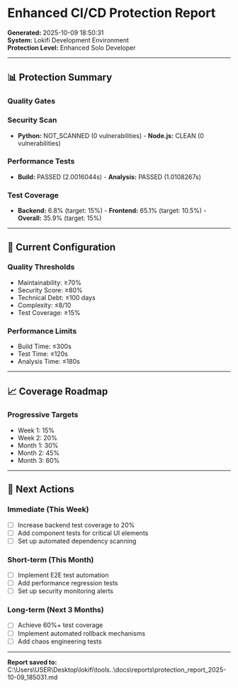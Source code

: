 # Enhanced CI/CD Protection Report

**Generated:** 2025-10-09 18:50:31  
**System:** Lokifi Development Environment  
**Protection Level:** Enhanced Solo Developer

---

## 📊 Protection Summary

### Quality Gates


### Security Scan
- **Python:** NOT_SCANNED (0 vulnerabilities) - **Node.js:** CLEAN (0 vulnerabilities)

### Performance Tests
- **Build:** PASSED (2.0016044s) - **Analysis:** PASSED (1.0108267s)

### Test Coverage
- **Backend:** 6.8% (target: 15%) - **Frontend:** 65.1% (target: 10.5%) - **Overall:** 35.9% (target: 15%)

---

## 🎯 Current Configuration

### Quality Thresholds
- Maintainability: ≥70%
- Security Score: ≥80%
- Technical Debt: ≤100 days
- Complexity: ≤8/10
- Test Coverage: ≥15%

### Performance Limits
- Build Time: ≤300s
- Test Time: ≤120s
- Analysis Time: ≤180s

---

## 📈 Coverage Roadmap

### Progressive Targets
- Week 1: 15%
- Week 2: 20%
- Month 1: 30%
- Month 2: 45%
- Month 3: 60%

---

## 🚀 Next Actions

### Immediate (This Week)
- [ ] Increase backend test coverage to 20%
- [ ] Add component tests for critical UI elements
- [ ] Set up automated dependency scanning

### Short-term (This Month)
- [ ] Implement E2E test automation
- [ ] Add performance regression tests
- [ ] Set up security monitoring alerts

### Long-term (Next 3 Months)
- [ ] Achieve 60%+ test coverage
- [ ] Implement automated rollback mechanisms
- [ ] Add chaos engineering tests

---

**Report saved to:** C:\Users\USER\Desktop\lokifi\tools\..\docs\reports\protection_report_2025-10-09_185031.md
